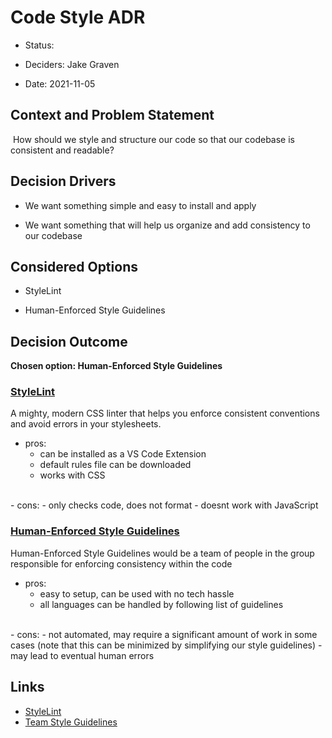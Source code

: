#  Code Style ADR

- Status:

- Deciders: Jake Graven

- Date: 2021-11-05


## Context and Problem Statement
​
How should we style and structure our code so that our codebase is consistent and readable?
​

## Decision Drivers

- We want something simple and easy to install and apply

- We want something that will help us organize and add consistency to our codebase


## Considered Options

- StyleLint
  
- Human-Enforced Style Guidelines


## Decision Outcome

**Chosen option: Human-Enforced Style Guidelines**


### <ins>StyleLint</ins>

A mighty, modern CSS linter that helps you enforce consistent conventions and avoid errors in your stylesheets.

- pros:
  - can be installed as a VS Code Extension
  - default rules file can be downloaded
  - works with CSS
<br>
- cons:
  - only checks code, does not format
  - doesnt work with JavaScript


### <ins>Human-Enforced Style Guidelines</ins>

Human-Enforced Style Guidelines would be a team of people in the group responsible for enforcing consistency within the code

- pros:
  - easy to setup, can be used with no tech hassle
  - all languages can be handled by following list of guidelines
<br>
- cons:
  - not automated, may require a significant amount of work in some cases (note that this can be minimized by simplifying our style guidelines)
  - may lead to eventual human errors



## Links

- [StyleLint](https://stylelint.io/)
- [Team Style Guidelines](../style/style-guidelines.md)

